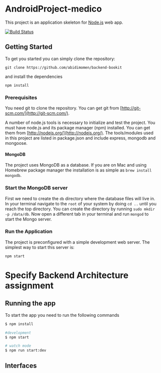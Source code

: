 # AndroidProject-medico

This project is an application skeleton for [Node.js](https://nodejs.org/) web app.

[![Build Status](https://travis-ci.org/FortechRomania/express-mongo-example-project.svg?branch=master)](https://travis-ci.org/FortechRomania/express-mongo-example-project)

## Getting Started

To get you started you can simply clone the repository:

```
git clone https://github.com/abidimomen/backend-bookit
```

and install the dependencies

```
npm install
```

### Prerequisites

You need git to clone the repository. You can get git from
[http://git-scm.com/](http://git-scm.com/).

A number of node.js tools is necessary to initialize and test the project. You must have node.js and its package manager (npm) installed. You can get them from [http://nodejs.org/](http://nodejs.org/). The tools/modules used in this project are listed in package.json and include express, mongodb and mongoose.

#### MongoDB

The project uses MongoDB as a database. If you are on Mac and using Homebrew package manager the installation is as simple as `brew install mongodb`.

### Start the MongoDB server

First we need to create the `db` directory where the database files will live in. In your terminal navigate to the `root` of your system by doing `cd ..` until you reach the top directory. You can create the directory by running `sudo mkdir -p /data/db`. Now open a different tab in your terminal and run `mongod` to start the Mongo server.

### Run the Application

The project is preconfigured with a simple development web server. The simplest way to start this server is:

    npm start

# Specify Backend Architecture assignment



## Running the app

To start the app you need to run the following commands

```bash
$ npm install

#development
$ npm start

# watch mode
$ npm run start:dev
```

## Interfaces 
